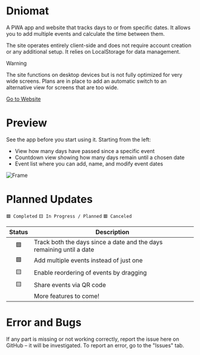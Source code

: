 # Dniomat
A PWA app and website that tracks days to or from specific dates. It allows you to add multiple events and calculate the time between them.

The site operates entirely client-side and does not require account creation or any additional setup. It relies on LocalStorage for data management.

> [!WARNING]
> The site functions on desktop devices but is not fully optimized for very wide screens. Plans are in place to add an automatic switch to an alternative view for screens that are too wide.

[Go to Website](https://mrwoodsman.pl/counter/)

# Preview
See the app before you start using it. Starting from the left:
- View how many days have passed since a specific event
- Countdown view showing how many days remain until a chosen date
- Event list where you can add, name, and modify event dates

![Frame](https://github.com/user-attachments/assets/af996c7f-6e5e-49d4-aeda-be5a2e507667)

# Planned Updates

`🟩 Completed`  `🟨 In Progress / Planned` `🟥 Canceled`

| Status | Description |
|:------:|-------------|
| 🟩     | Track both the days since a date and the days remaining until a date |
| 🟩     | Add multiple events instead of just one |
| 🟨     | Enable reordering of events by dragging |
| 🟨     | Share events via QR code |
|        | More features to come! |

# Error and Bugs  
If any part is missing or not working correctly, report the issue here on GitHub – it will be investigated. To report an error, go to the "Issues" tab.
